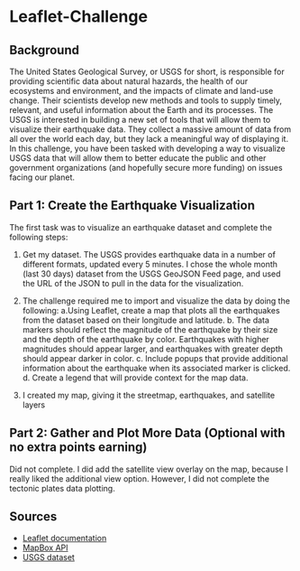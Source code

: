 # Leaflet-Challenge

## Background

The United States Geological Survey, or USGS for short, is responsible for providing scientific data about natural hazards, the health of our ecosystems and environment, and the impacts of climate and land-use change. Their scientists develop new methods and tools to supply timely, relevant, and useful information about the Earth and its processes.
The USGS is interested in building a new set of tools that will allow them to visualize their earthquake data. They collect a massive amount of data from all over the world each day, but they lack a meaningful way of displaying it. In this challenge, you have been tasked with developing a way to visualize USGS data that will allow them to better educate the public and other government organizations (and hopefully secure more funding) on issues facing our planet.

## Part 1:  Create the Earthquake Visualization
The first task was to visualize an earthquake dataset and complete the following steps:
1. Get my dataset. The USGS provides earthquake data in a number of different formats, updated every 5 minutes. I chose the whole month (last 30 days) dataset from the USGS GeoJSON Feed page, and used the URL of the JSON to pull in the data for the visualization. 

2. The challenge required me to import and visualize the data by doing the following: 
    a.Using Leaflet, create a map that plots all the earthquakes from the dataset based on their longitude and latitude.
    b. The data markers should reflect the magnitude of the earthquake by their size and the depth of the earthquake by color. Earthquakes with higher magnitudes should appear larger, and earthquakes with greater depth should appear darker in color.
    c. Include popups that provide additional information about the earthquake when its associated marker is clicked.
    d. Create a legend that will provide context for the map data.
3. I created my map, giving it the streetmap, earthquakes, and satellite layers

## Part 2:  Gather and Plot More Data (Optional with no extra points earning)
Did not complete.  I did add the satellite view overlay on the map, because I really liked the additional view option.  However, I did not complete the tectonic plates data plotting.

## Sources

* [Leaflet documentation](http://leafletjs.com/)
* [MapBox API](https://www.mapbox.com/)
* [USGS dataset](https://earthquake.usgs.gov)
